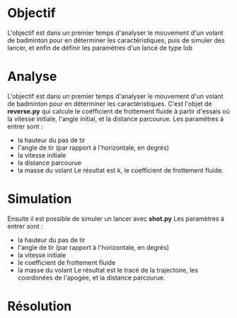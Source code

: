 # Objectif
L'objectif est dans un premier temps d'analyser le mouvement d'un volant de badminton pour en déterminer les caractéristiques, puis de simuler des lancer, et enfin de définir les paramètres d'un lancé de type lob

# Analyse
L'objectif est dans un premier temps d'analyser le mouvement d'un volant de badminton pour en déterminer les caractéristiques.
C'est l'objet de **reverse.py** qui calcule le coéfficient de frottement fluide à partir d'essais où la vitesse initiale, l'angle initial, et la distance parcourue.
Les paramètres à entrer sont :
+ la hauteur du pas de tir
+ l'angle de tir (par rapport à l'horizontale, en degrés)
+ la vitesse initiale
+ la distance parcourue
+ la masse du volant
Le résultat est k, le coefficient de frottement fluide.

# Simulation
Ensuite il est possible de simuler un lancer avec **shot.py**
Les paramètres à entrer sont :
+ la hauteur du pas de tir
+ l'angle de tir (par rapport à l'horizontale, en degrés)
+ la vitesse initiale
+ le coefficient de frottement fluide
+ la masse du volant
Le résultat est le tracé de la trajectoire, les coordonées de l'apogée, et la distance parcourue.

# Résolution

